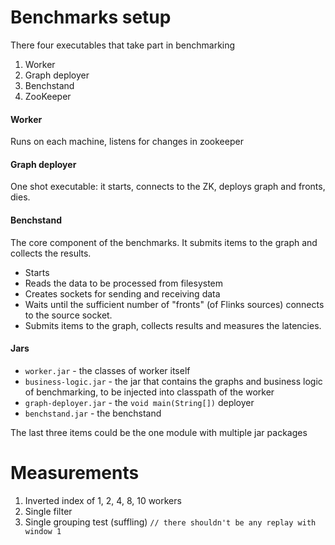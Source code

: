 # Benchmarks setup

There four executables that take part in benchmarking

1. Worker
2. Graph deployer
3. Benchstand
4. ZooKeeper

#### Worker

Runs on each machine, listens for changes in zookeeper

#### Graph deployer

One shot executable: it starts, connects to the ZK, deploys graph and fronts, dies.

#### Benchstand

The core component of the benchmarks. It submits items to the graph and collects the results.

- Starts
- Reads the data to be processed from filesystem
- Creates sockets for sending and receiving data
- Waits until the sufficient number of "fronts" (of Flinks sources) connects to the source socket.
- Submits items to the graph, collects results and measures the latencies.

#### Jars

- `worker.jar` - the classes of worker itself
- `business-logic.jar` - the jar that contains the graphs and business logic of benchmarking, 
to be injected into classpath of the worker
- `graph-deployer.jar` - the `void main(String[])` deployer
- `benchstand.jar` - the benchstand

The last three items could be the one module with multiple jar packages

# Measurements

1. Inverted index of 1, 2, 4, 8, 10 workers
2. Single filter
3. Single grouping test (suffling) `// there shouldn't be any replay with window 1`
